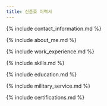 ```yaml
---
title: 신춘호 이력서
---
```


{% include contact_information.md %}

{% include about_me.md %}

{% include work_experience.md %}

{% include skills.md %}

{% include education.md %}

{% include military_service.md %}

{% include certifications.md %}